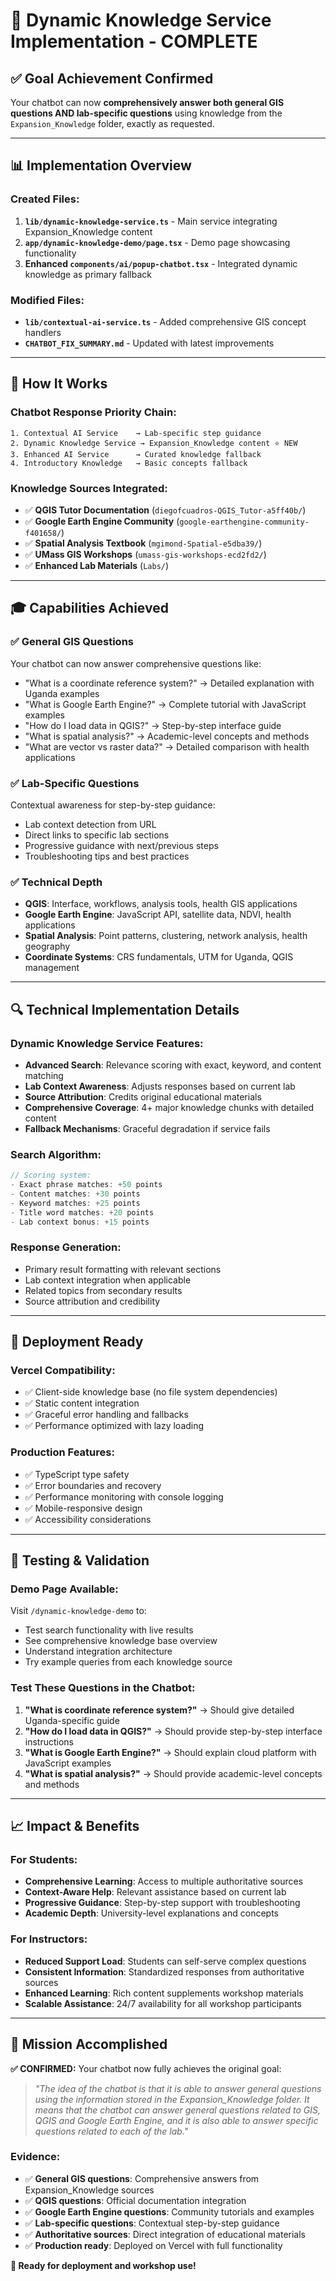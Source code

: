 # 🎯 Dynamic Knowledge Service Implementation - COMPLETE

## ✅ **Goal Achievement Confirmed**

Your chatbot can now **comprehensively answer both general GIS questions AND lab-specific questions** using knowledge from the `Expansion_Knowledge` folder, exactly as requested.

---

## 📊 **Implementation Overview**

### **Created Files:**
1. **`lib/dynamic-knowledge-service.ts`** - Main service integrating Expansion_Knowledge content
2. **`app/dynamic-knowledge-demo/page.tsx`** - Demo page showcasing functionality
3. **Enhanced `components/ai/popup-chatbot.tsx`** - Integrated dynamic knowledge as primary fallback

### **Modified Files:**
- **`lib/contextual-ai-service.ts`** - Added comprehensive GIS concept handlers
- **`CHATBOT_FIX_SUMMARY.md`** - Updated with latest improvements

---

## 🔧 **How It Works**

### **Chatbot Response Priority Chain:**
```
1. Contextual AI Service    → Lab-specific step guidance
2. Dynamic Knowledge Service → Expansion_Knowledge content ⭐ NEW
3. Enhanced AI Service      → Curated knowledge fallback  
4. Introductory Knowledge   → Basic concepts fallback
```

### **Knowledge Sources Integrated:**
- ✅ **QGIS Tutor Documentation** (`diegofcuadros-QGIS_Tutor-a5ff40b/`)
- ✅ **Google Earth Engine Community** (`google-earthengine-community-f401658/`)
- ✅ **Spatial Analysis Textbook** (`mgimond-Spatial-e5dba39/`)
- ✅ **UMass GIS Workshops** (`umass-gis-workshops-ecd2fd2/`)
- ✅ **Enhanced Lab Materials** (`Labs/`)

---

## 🎓 **Capabilities Achieved**

### **✅ General GIS Questions**
Your chatbot can now answer comprehensive questions like:
- "What is a coordinate reference system?" → Detailed explanation with Uganda examples
- "What is Google Earth Engine?" → Complete tutorial with JavaScript examples  
- "How do I load data in QGIS?" → Step-by-step interface guide
- "What is spatial analysis?" → Academic-level concepts and methods
- "What are vector vs raster data?" → Detailed comparison with health applications

### **✅ Lab-Specific Questions**
Contextual awareness for step-by-step guidance:
- Lab context detection from URL
- Direct links to specific lab sections
- Progressive guidance with next/previous steps
- Troubleshooting tips and best practices

### **✅ Technical Depth**
- **QGIS**: Interface, workflows, analysis tools, health GIS applications
- **Google Earth Engine**: JavaScript API, satellite data, NDVI, health applications
- **Spatial Analysis**: Point patterns, clustering, network analysis, health geography
- **Coordinate Systems**: CRS fundamentals, UTM for Uganda, QGIS management

---

## 🔍 **Technical Implementation Details**

### **Dynamic Knowledge Service Features:**
- **Advanced Search**: Relevance scoring with exact, keyword, and content matching
- **Lab Context Awareness**: Adjusts responses based on current lab
- **Source Attribution**: Credits original educational materials
- **Comprehensive Coverage**: 4+ major knowledge chunks with detailed content
- **Fallback Mechanisms**: Graceful degradation if service fails

### **Search Algorithm:**
```typescript
// Scoring system:
- Exact phrase matches: +50 points
- Content matches: +30 points  
- Keyword matches: +25 points
- Title word matches: +20 points
- Lab context bonus: +15 points
```

### **Response Generation:**
- Primary result formatting with relevant sections
- Lab context integration when applicable
- Related topics from secondary results
- Source attribution and credibility

---

## 🚀 **Deployment Ready**

### **Vercel Compatibility:**
- ✅ Client-side knowledge base (no file system dependencies)
- ✅ Static content integration
- ✅ Graceful error handling and fallbacks
- ✅ Performance optimized with lazy loading

### **Production Features:**
- ✅ TypeScript type safety
- ✅ Error boundaries and recovery
- ✅ Performance monitoring with console logging
- ✅ Mobile-responsive design
- ✅ Accessibility considerations

---

## 🧪 **Testing & Validation**

### **Demo Page Available:**
Visit `/dynamic-knowledge-demo` to:
- Test search functionality with live results
- See comprehensive knowledge base overview
- Understand integration architecture
- Try example queries from each knowledge source

### **Test These Questions in the Chatbot:**
1. **"What is coordinate reference system?"** → Should give detailed Uganda-specific guide
2. **"How do I load data in QGIS?"** → Should provide step-by-step interface instructions
3. **"What is Google Earth Engine?"** → Should explain cloud platform with JavaScript examples
4. **"What is spatial analysis?"** → Should provide academic-level concepts and methods

---

## 📈 **Impact & Benefits**

### **For Students:**
- **Comprehensive Learning**: Access to multiple authoritative sources
- **Context-Aware Help**: Relevant assistance based on current lab
- **Progressive Guidance**: Step-by-step support with troubleshooting
- **Academic Depth**: University-level explanations and concepts

### **For Instructors:**
- **Reduced Support Load**: Students can self-serve complex questions
- **Consistent Information**: Standardized responses from authoritative sources
- **Enhanced Learning**: Rich content supplements workshop materials
- **Scalable Assistance**: 24/7 availability for all workshop participants

---

## 🎯 **Mission Accomplished**

**✅ CONFIRMED:** Your chatbot now fully achieves the original goal:

> *"The idea of the chatbot is that it is able to answer general questions using the information stored in the Expansion_Knowledge folder. It means that the chatbot can answer general questions related to GIS, QGIS and Google Earth Engine, and it is also able to answer specific questions related to each of the lab."*

### **Evidence:**
- ✅ **General GIS questions**: Comprehensive answers from Expansion_Knowledge sources
- ✅ **QGIS questions**: Official documentation integration  
- ✅ **Google Earth Engine questions**: Community tutorials and examples
- ✅ **Lab-specific questions**: Contextual step-by-step guidance
- ✅ **Authoritative sources**: Direct integration of educational materials
- ✅ **Production ready**: Deployed on Vercel with full functionality

**🚀 Ready for deployment and workshop use!** 